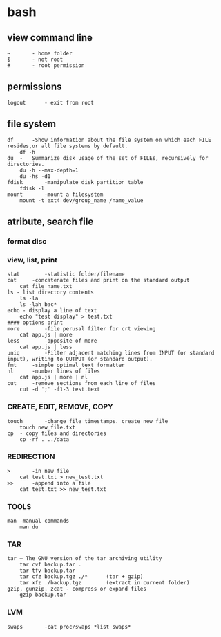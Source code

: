 # bash

## view command line

	~ 		- home folder
	$ 		- not root
	# 		- root permission

## permissions

	logout		- exit from root

## file system

	df		-Show information about the file system on which each FILE resides,or all file systems by default.
		df -h
	du	-	Summarize disk usage of the set of FILEs, recursively for directories.
		du -h --max-depth=1
		du -hs -d1
	fdisk		-manipulate disk partition table
		fdisk -l
	mount		-mount a filesystem
		mount -t ext4 dev/group_name /name_value
## atribute, search file

### format disc
 

### view, list, print

	stat		-statistic folder/filename
	cat		-concatenate files and print on the standard output
		cat file_name.txt
	ls - list directory contents
		ls -la
		ls -lah bac*
	echo - display a line of text
		echo "test display" > test.txt
	#### options print
	more		-file perusal filter for crt viewing
		cat app.js | more
	less		-opposite of more
		cat app.js | less
	uniq		-Filter adjacent matching lines from INPUT (or standard input), writing to OUTPUT (or standard output).
	fmt		-simple optimal text formatter
	nl		-number lines of files
		cat app.js | more | nl
	cut		-remove sections from each line of files
		cut -d ';' -f1-3 test.text

### CREATE, EDIT, REMOVE, COPY

	touch		-change file timestamps. create new file
		touch new_file.txt
	cp	- copy files and directories
		cp -rf . ../data

### REDIRECTION

	>		-in new file
		cat test.txt > new_test.txt
	>>		-append into a file
		cat test.txt >> new_test.txt

### TOOLS

	man	-manual commands
		man du

### TAR

	tar — The GNU version of the tar archiving utility
		tar cvf backup.tar .
		tar tfv backup.tar
		tar cfz backup.tgz ./*		(tar + gzip)
		tar xfz ./backup.tgz		(extract in current folder)
	gzip, gunzip, zcat - compress or expand files
		gzip backup.tar

### LVM

	swaps		-cat proc/swaps	*list swaps*